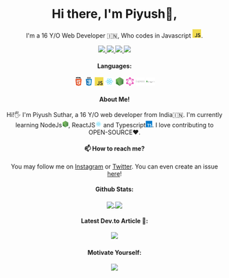 <p align="center">
  <h1 align="center">Hi there, I'm Piyush👦,</h1>
  <p align="center">I'm a 16 Y/O Web Developer 🇮🇳, Who codes in Javascript <code><img height="20" src="https://raw.githubusercontent.com/github/explore/80688e429a7d4ef2fca1e82350fe8e3517d3494d/topics/javascript/javascript.png"></code>.</p>
  <p align="center">
    <a href="https://twitter.com/piyushsthr" target="_blank">
      <img src="https://img.shields.io/twitter/follow/piyushsthr?color=%231DA1F2&label=Follow&logo=twitter&style=for-the-badge" />
<!--       <img height="32" width="32" style="color:#1DA1F2" src="https://cdn.jsdelivr.net/npm/simple-icons@v3/icons/twitter.svg" /> -->
    </a>
    <a href="https://instagram.com/piyushsthr" target="_blank">
      <img src="https://img.shields.io/badge/Follow-%40PiyushSthr-orange?style=for-the-badge&logo=instagram" />
    </a>
    <a href="https://dev.to/piyush" target="_blank">
      <img src="https://img.shields.io/badge/Follow-@Piyush-black?style=for-the-badge&logo=dev.to" />
    </a>
    <a href="http://hits.dwyl.com/piyushsuthar/piyushsuthar" target="_blank">
      <img src="http://hits.dwyl.com/piyushsuthar/piyushsuthar.svg" />
    </a>
  </p>
  <p align="center">
    <h4 align="center">Languages:</h4>
    <p align="center">
      <code><img height="20" src="https://raw.githubusercontent.com/github/explore/80688e429a7d4ef2fca1e82350fe8e3517d3494d/topics/html/html.png"></code>
      <code><img height="20" src="https://raw.githubusercontent.com/github/explore/80688e429a7d4ef2fca1e82350fe8e3517d3494d/topics/css/css.png"></code>
      <code><img height="20" src="https://raw.githubusercontent.com/github/explore/80688e429a7d4ef2fca1e82350fe8e3517d3494d/topics/javascript/javascript.png"></code>
      <code><img height="20" src="https://raw.githubusercontent.com/github/explore/80688e429a7d4ef2fca1e82350fe8e3517d3494d/topics/react/react.png"></code>
      <code><img height="20" src="https://raw.githubusercontent.com/github/explore/80688e429a7d4ef2fca1e82350fe8e3517d3494d/topics/nodejs/nodejs.png"></code>
      <code><img height="20" src="https://raw.githubusercontent.com/github/explore/80688e429a7d4ef2fca1e82350fe8e3517d3494d/topics/graphql/graphql.png"></code>
      <code><img height="20" src="https://raw.githubusercontent.com/github/explore/80688e429a7d4ef2fca1e82350fe8e3517d3494d/topics/express/express.png"></code>
      <code><img height="20" src="https://raw.githubusercontent.com/github/explore/80688e429a7d4ef2fca1e82350fe8e3517d3494d/topics/mongodb/mongodb.png"></code>
    </p>
  </p>
</p>
<p align="center">
  <h4 align="center">About Me!</h4>
  <p align="center">Hi!🖐 I'm Piyush Suthar, a 16 Y/O web developer from India🇮🇳.
  I'm currently learning NodeJs<code><img height="15" src="https://raw.githubusercontent.com/github/explore/80688e429a7d4ef2fca1e82350fe8e3517d3494d/topics/nodejs/nodejs.png"></code>, ReactJS<code><img height="15" src="https://raw.githubusercontent.com/github/explore/80688e429a7d4ef2fca1e82350fe8e3517d3494d/topics/react/react.png"></code> and Typescript<code><img height="15" src="https://raw.githubusercontent.com/github/explore/80688e429a7d4ef2fca1e82350fe8e3517d3494d/topics/typescript/typescript.png"></code>.
  I love contributing to OPEN-SOURCE❤.</p>
  <h4 align="center">📫 How to reach me?</h4>
  <p align="center">You may follow me on <a href="https://instagram.com/piyushsthr">Instagram</a> or <a href="https://twitter.com/piyushsthr">Twitter</a>. You can even create an issue <a href="https://github.com/PiyushSuthar/PiyushSuthar/issues/new">here</a>!</p>
</p>
<h4 align="center">Github Stats:</h4>
<p align="center" justify="center">
  <a href="https://github.com/anuraghazra/github-readme-stats" target="_blank" justify="center">
    <img align="center" src="https://github-readme-stats.vercel.app/api?username=PiyushSuthar&show_icons=true&title_color=2e2e2e&hide=issues&include_all_commits=true"/>
    <img align="center" src="https://github-readme-stats.vercel.app/api/top-langs/?username=piyushsuthar&layout=compact" />
  </a>
</p>

<h4 align="center">Latest Dev.to Article 📝:</h4>
<p align="center">
  <a href="https://dev.to/piyush" target="_blank">
    <img src="https://latest-devto-post.vercel.app/api?username=piyush"/>
  </a>
</p>

<h4 align="center">Motivate Yourself:</h4>
<p align="center">
  <a href="https://github.com/piyushsuthar/github-readme-quotes">
    <img src="https://quotes-github-readme.vercel.app/api?type=horizontal"/>
  </a>
</p>
